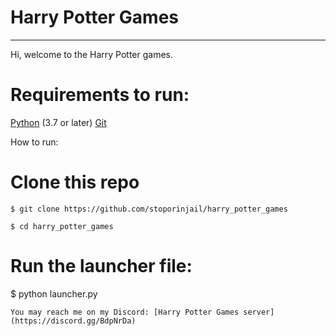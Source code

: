 # Harry Potter Games

---
Hi, welcome to the Harry Potter games.
# Requirements to run:
[Python](python.org) (3.7 or later)
[Git](https://git-scm.com/downloads)

How to run:
# Clone this repo
```
$ git clone https://github.com/stoporinjail/harry_potter_games
```
```
$ cd harry_potter_games
```
# Run the launcher file:
$ python launcher.py
```
You may reach me on my Discord: [Harry Potter Games server](https://discord.gg/BdpNrDa)
